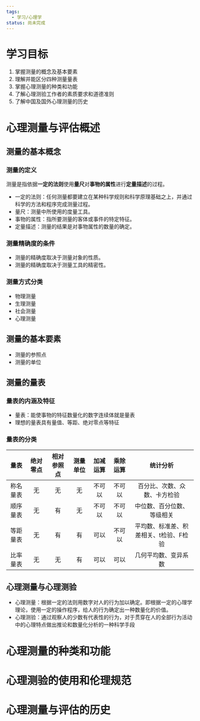 ```yaml
---
tags:
  - 学习/心理学
status: 尚未完成
---
```

# 学习目标

1. 掌握测量的概念及基本要素
2. 理解并能区分四种测量量表
3. 掌握心理测量的种类和功能
4. 了解心理测验工作者的素质要求和道德准则
5. 了解中国及国外心理测量的历史

# 心理测量与评估概述

## 测量的基本概念

### 测量的定义

测量是指依据**一定的法则**使用**量尺**对**事物的属性**进行**定量描述**的过程。

 - 一定的法则：任何测量都要建立在某种科学规则和科学原理基础之上，并通过科学的方法和程序完成测量过程。
 - 量尺：测量中所使用的度量工具。
 - 事物的属性：指所要测量的客体或事件的特定特征。
 - 定量描述：测量的结果是对事物属性的数量的确定。

### 测量精确度的条件

 - 测量的精确度取决于测量对象的性质。
 - 测量的精确度取决于测量工具的精密性。

### 测量方式分类

 - 物理测量
 - 生理测量
 - 社会测量
 - 心理测量

## 测量的基本要素

 - 测量的参照点
 - 测量的单位

## 测量的量表

### 量表的内涵及特征

 - 量表：能使事物的特征数量化的数字连续体就是量表
 - 理想的量表具有量值、等距、绝对零点等特征

### 量表的分类

|  量表  | 绝对零点 | 相对参照点 | 测量单位 | 加减运算 | 乘除运算 |         统计分析         |
| :--: | :--: | :---: | :--: | :--: | :--: | :------------------: |
| 称名量表 |  无   |   无   |  无   | 不可以  | 不可以  |    百分比、次数、众数、卡方检验    |
| 顺序量表 |  无   |   有   |  无   | 不可以  | 不可以  |    中位数、百分位数、等级相关     |
| 等距量表 |  无   |   有   |  有   |  可以  | 不可以  | 平均数、标准差、积差相关、t检验、F检验 |
| 比率量表 |  无   |   无   |  有   |  可以  |  可以  |      几何平均数、变异系数      |

## 心理测量与心理测验

 - 心理测量：根据一定的法则用数字对人的行为加以确定。即根据一定的心理学理论，使用一定的操作程序，给人的行为确定出一种数量化的价值。
 - 心理测验：通过观察人的少数有代表性的行为，对于贯穿在人的全部行为活动中的心理特点做出推论和数量化分析的一种科学手段

# 心理测量的种类和功能


# 心理测验的使用和伦理规范


# 心理测量与评估的历史
